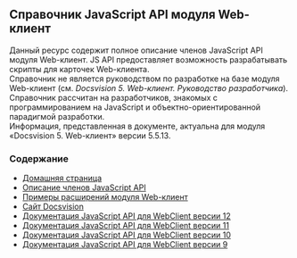 ## Справочник JavaScript API модуля Web-клиент

Данный ресурс содержит полное описание членов JavaScript API модуля Web-клиент. JS API предоставляет возможность разрабатывать скрипты для карточек Web-клиента.<br/>
Справочник не является руководством по разработке на базе модуля Web-клиент (см. *Docsvision 5. Web-клиент. Руководство разработчика*).<br/>
Справочник рассчитан на разработчиков, знакомых с программированием на JavaScript и объектно-ориентированной парадигмой разработки.<br/>
Информация, представленная в документе, актуальна для модуля «Docsvision 5. Web-клиент» версии 5.5.13.

### Содержание
* [Домашняя страница](https://docsvision.github.io/WebClient-JsDocApi)
* [Описание членов JavaScript API](https://docsvision.github.io/WebClient-JsDocApi/globals.html)
* [Примеры расширений модуля Web-клиент](https://github.com/DocsVision/WebClient-Samples)
* [Сайт Docsvision](http://docsvision.com)
* [Документация JavaScript API для WebClient версии 12](https://docsvision.github.io/WebClient-JsDocApi/docs-webclient12/index.html)
* [Документация JavaScript API для WebClient версии 11](https://docsvision.github.io/WebClient-JsDocApi/docs-webclient11/index.html)
* [Документация JavaScript API для WebClient версии 10](https://docsvision.github.io/WebClient-JsDocApi/docs-webclient10/index.html)
* [Документация JavaScript API для WebClient версии 9](https://docsvision.github.io/WebClient-JsDocApi/docs-webclient9/index.html)
